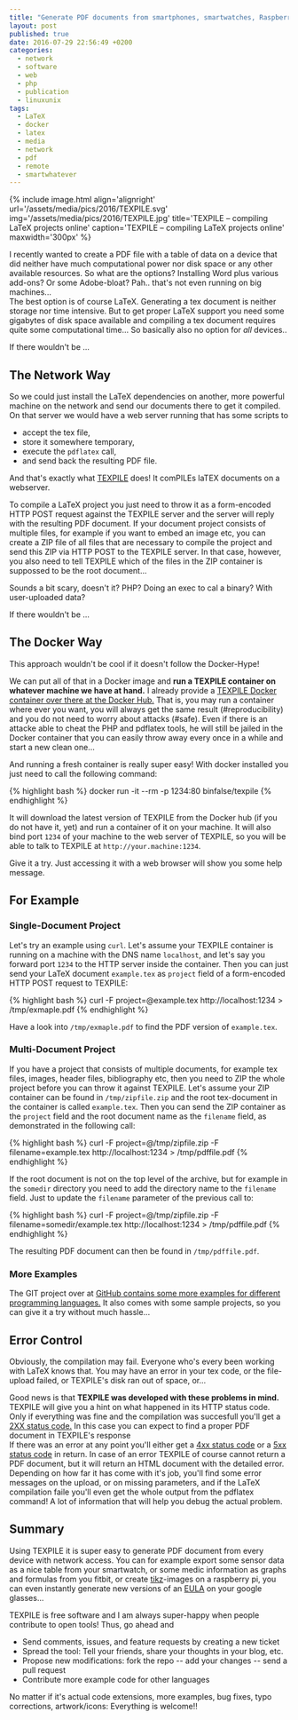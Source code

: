 ```yaml
---
title: "Generate PDF documents from smartphones, smartwatches, Raspberry Pis, and everywhere.."
layout: post
published: true
date: 2016-07-29 22:56:49 +0200
categories:
  - network
  - software
  - web
  - php
  - publication
  - linuxunix
tags:
  - LaTeX
  - docker
  - latex
  - media
  - network
  - pdf
  - remote
  - smartwhatever
---
```



{% include image.html align='alignright' url='/assets/media/pics/2016/TEXPILE.svg' img='/assets/media/pics/2016/TEXPILE.jpg' title='TEXPILE  &#8211; compiling LaTeX projects online' caption='TEXPILE  &#8211; compiling LaTeX projects online' maxwidth='300px' %}

I recently wanted to create a PDF file with a table of data on a device that did neither have much computational power nor disk space or any other available resources. So what are the options? Installing Word plus various add-ons? Or some Adobe-bloat? Pah.. that's not even running on big machines...  
The best option is of course LaTeX. Generating a tex document is neither storage nor time intensive. But to get proper LaTeX support you need some gigabytes of disk space available and compiling a tex document requires quite some computational time... So basically also no option for *all* devices..

If there wouldn't be ...

## The Network Way

So we could just install the LaTeX dependencies on another, more powerful machine on the network and send our documents there to get it compiled.
On that server we would have a web server running that has some scripts to

* accept the tex file,
* store it somewhere temporary,
* execute the `pdflatex` call,
* and send back the resulting PDF file.

And that's exactly what [TEXPILE](https://github.com/binfalse/TEXPILE) does! It comPILEs laTEX documents on a webserver.

To compile a LaTeX project you just need to throw it as a form-encoded HTTP POST request against the TEXPILE server and the server will reply with the resulting PDF document.
If your document project consists of multiple files, for example if you want to embed an image etc, you can create a ZIP file of all files that are necessary to compile the project and send this ZIP via HTTP POST to the TEXPILE server. In that case, however, you also need to tell TEXPILE which of the files in the ZIP container is suppossed to be the root document...

Sounds a bit scary, doesn't it? PHP? Doing an exec to cal a binary? With user-uploaded data?

If there wouldn't be ...

## The Docker Way

This approach wouldn't be cool if it doesn't follow the Docker-Hype!

We can put all of that in a Docker image and **run a TEXPILE container on whatever machine we have at hand.** I already provide a [TEXPILE Docker container over there at the Docker Hub.](https://hub.docker.com/r/binfalse/texpile/) That is, you may run a container where ever you want, you will always get the same result (#reproducibility) and you do not need to worry about attacks (#safe). Even if there is an attacke able to cheat the PHP and pdflatex tools, he will still be jailed in the Docker container that you can easily throw away every once in a while and start a new clean one...

And running a fresh container is really super easy! With docker installed you just need to call the following command:

{% highlight bash %}
docker run -it --rm -p 1234:80 binfalse/texpile
{% endhighlight %}

It will download the latest version of TEXPILE from the Docker hub (if you do not have it, yet) and run a container of it on your machine. It will also bind port `1234` of your machine to the web server of TEXPILE, so you will be able to talk to TEXPILE at `http://your.machine:1234`.

Give it a try. Just accessing it with a web browser will show you some help message.


## For Example

### Single-Document Project

Let's try an example using `curl`. Let's assume your TEXPILE container is running on a machine with the DNS name `localhost`, and let's say you forward port `1234` to the HTTP server inside the container. Then you can just send your LaTeX document `example.tex` as `project` field of a form-encoded HTTP POST request to TEXPILE:

{% highlight bash %}
curl -F project=@example.tex http://localhost:1234 > /tmp/exmaple.pdf
{% endhighlight %}

Have a look into `/tmp/exmaple.pdf` to find the PDF version of `example.tex`.



### Multi-Document Project

If you have a project that consists of multiple documents, for example tex files, images, header files, bibliography etc, then you need to ZIP the whole project before you can throw it against TEXPILE. Let's assume your ZIP container can be found in `/tmp/zipfile.zip` and the root tex-document in the container is called `example.tex`. Then you can send the ZIP container as the `project` field and the root document name as the `filename` field, as demonstrated in the following call:

{% highlight bash %}
curl -F project=@/tmp/zipfile.zip -F filename=example.tex http://localhost:1234 > /tmp/pdffile.pdf
{% endhighlight %}

If the root document is not on the top level of the archive, but for example in the `somedir` directory you need to add the directory name to the `filename` field. Just to update the `filename` parameter of the previous call to:

{% highlight bash %}
curl -F project=@/tmp/zipfile.zip -F filename=somedir/example.tex http://localhost:1234 > /tmp/pdffile.pdf
{% endhighlight %}

The resulting PDF document can then be found in `/tmp/pdffile.pdf`.


### More Examples

The GIT project over at [GitHub contains some more examples for different programming languages.](https://github.com/binfalse/TEXPILE/tree/master/example) It also comes with some sample projects, so you can give it a try without much hassle...


## Error Control

Obviously, the compilation may fail. Everyone who's every been working with LaTeX knows that. You may have an error in your tex code, or the file-upload failed, or TEXPILE's disk ran out of space, or...

Good news is that **TEXPILE was developed with these problems in mind.** TEXPILE will give you a hint on what happened in its HTTP status code. Only if everything was fine and the compilation was succesfull you'll get a [2XX status code.](https://en.wikipedia.org/wiki/List_of_HTTP_status_codes#2xx_Success) In this case you can expect to find a proper PDF document in TEXPILE's response  
If there was an error at any point you'll either get a [4xx status code](https://en.wikipedia.org/wiki/List_of_HTTP_status_codes#4xx_Client_Error) or a [5xx status code](https://en.wikipedia.org/wiki/List_of_HTTP_status_codes#5xx_Server_Error) in return. In case of an error TEXPILE of course cannot return a PDF document, but it will return an HTML document with the detailed error.
Depending on how far it has come with it's job, you'll find some error messages on the upload, or on missing parameters, and if the LaTeX compilation faile you'll even get the whole output from the pdflatex command! A lot of information that will help you debug the actual problem.



## Summary

Using TEXPILE it is super easy to generate PDF document from every device with network access.
You can for example export some sensor data as a nice table from your smartwatch, or some medic information as graphs and formulas from you fitbit, or create [tikz](http://mirrors.ctan.org/graphics/pgf/base/doc/pgfmanual.pdf)-images on a raspberry pi, you can even instantly generate new versions of an [EULA](https://en.wikipedia.org/wiki/End-user_license_agreement) on your google glasses...

TEXPILE is free software and I am always super-happy when people contribute to open tools! Thus, go ahead and

* Send comments, issues, and feature requests by creating a new ticket
* Spread the tool: Tell your friends, share your thoughts in your blog, etc.
* Propose new modifications: fork the repo -- add your changes -- send a pull request
* Contribute more example code for other languages

No matter if it's actual code extensions, more examples, bug fixes, typo corrections, artwork/icons: Everything is welcome!!
